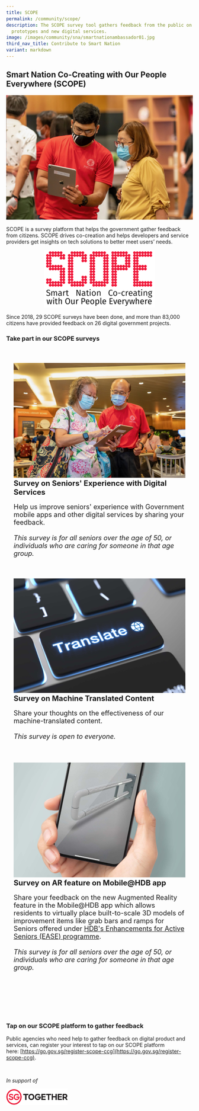 ```yaml
---
title: SCOPE
permalink: /community/scope/
description: The SCOPE survey tool gathers feedback from the public on test
  prototypes and new digital services.
image: /images/community/sna/smartnationambassador01.jpg
third_nav_title: Contribute to Smart Nation
variant: markdown
---
```

## Smart Nation Co-Creating with Our People Everywhere (SCOPE)

![Smart Nation Co-creating with Our People Everywhere (SCOPE)](/images/community/sna/smartnationambassador03.jpeg)

SCOPE is a survey platform that helps the government gather feedback from citizens. SCOPE drives co-creation and helps developers and service providers get insights on tech solutions to better meet users’ needs.  
<div style="width:100%;display:flex;justify-content:center;"><div style="width:300px;"><img src="/images/community/scope/scope-logo.png" alt="SCOPE"></div></div>

Since 2018, 29 SCOPE surveys have been done, and more than 83,000 citizens have provided feedback on 26 digital government projects.

### Take part in our SCOPE surveys

<div class="row" style="padding: 20px 0px 0px 0px;">
	<div class="col" style="padding: 20px 20px 20px 20px;">
<a href="https://www.research.net/r/Digital4seniors"><img src="/images/community/sna/smartnationambassador02.jpeg" alt="Seniors' Experience with Digital Services"></a><br>
		<span style="font-size:20px; font-weight: 700;"><b>Survey on Seniors' Experience with Digital Services</b></span><br><br>
		<span style="font-size:18px;">Help us improve seniors' experience with Government mobile apps and other digital services by sharing your feedback.<br><br><i>This survey is for all seniors over the age of 50, or individuals who are caring for someone in that age group.</i>
</span>
<br></div>&nbsp; &nbsp; &nbsp; &nbsp;

<div class="col" style="padding: 20px 20px 20px 20px;">
<a href="https://www.research.net/r/MultilanguageGovt"><img src="/images/community/scope/translate.jpg" alt="Machine Translated Content"></a><br>
	<span style="font-size:20px; font-weight: 700;"><b>Survey on Machine Translated Content</b></span><br><br>
		<span style="font-size:18px;">Share your thoughts on the effectiveness of our machine-translated content.<br><br><i>This survey is open to everyone.</i>
</span>
<br></div></div>

<div class="row" style="padding: 20px 0px 20px 0px;">
	<div class="col" style="padding: 20px 20px 20px 20px;">
<a href="https://form.gov.sg/6285bd6c75101d00112e83ca"><img src="/images/community/scope/arhdbmobileapp.jpg" alt="AR feature on Mobile@HDB"></a><br>
		<span style="font-size:20px; font-weight: 700;"><b>Survey on AR feature on Mobile@HDB app</b></span><br><br>
		<span style="font-size:18px;">Share your feedback on the new Augmented Reality feature in the Mobile@HDB app which allows residents to virtually place built-to-scale 3D models of improvement items like grab bars and ramps for Seniors offered under <a href="https://www.hdb.gov.sg/residential/living-in-an-hdb-flat/for-our-seniors/ease">HDB's Enhancements for Active Seniors (EASE) programme</a>.
<br><br><i>This survey is for all seniors over the age of 50, or individuals who are caring for someone in that age group.</i>
</span>
<br></div>&nbsp; &nbsp; &nbsp; &nbsp;

<div class="col" style="padding: 20px 20px 20px 20px;">
</div>
<br></div>

### Tap on our SCOPE platform to gather feedback

Public agencies who need help to gather feedback on digital product and services, can register your interest to tap on our SCOPE platform here:&nbsp;[https://go.gov.sg/register-scope-ccg](https://go.gov.sg/register-scope-ccg).

<br>

<em>In support of</em> 
<div style="width:33%;height:33%;"><a href="https://www.sg"><img src="/images/banners/sgt-logo.jpeg" alt="Singapore Together Movement"></a> </div>

<br>